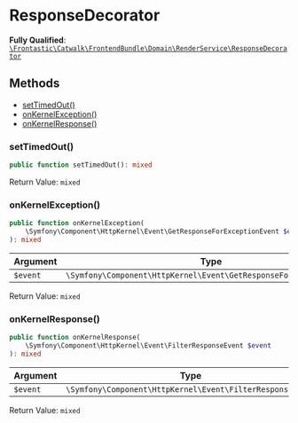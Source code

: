 #  ResponseDecorator

**Fully Qualified**: [`\Frontastic\Catwalk\FrontendBundle\Domain\RenderService\ResponseDecorator`](../../../../../src/php/FrontendBundle/Domain/RenderService/ResponseDecorator.php)

## Methods

* [setTimedOut()](#settimedout)
* [onKernelException()](#onkernelexception)
* [onKernelResponse()](#onkernelresponse)

### setTimedOut()

```php
public function setTimedOut(): mixed
```

Return Value: `mixed`

### onKernelException()

```php
public function onKernelException(
    \Symfony\Component\HttpKernel\Event\GetResponseForExceptionEvent $event
): mixed
```

Argument|Type|Default|Description
--------|----|-------|-----------
`$event`|`\Symfony\Component\HttpKernel\Event\GetResponseForExceptionEvent`||

Return Value: `mixed`

### onKernelResponse()

```php
public function onKernelResponse(
    \Symfony\Component\HttpKernel\Event\FilterResponseEvent $event
): mixed
```

Argument|Type|Default|Description
--------|----|-------|-----------
`$event`|`\Symfony\Component\HttpKernel\Event\FilterResponseEvent`||

Return Value: `mixed`


